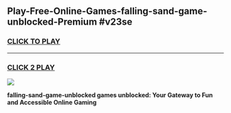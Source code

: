 
## Play-Free-Online-Games-falling-sand-game-unblocked-Premium #v23se
<h3>
<a href="https://premium.freeplayer.one?title=falling-sand-game-unblocked&ref=8M">CLICK TO PLAY</a></h3>
<hr>

<h3>
<a href="https://premium.freeplayer.one?title=falling-sand-game-unblocked&ref=8M">CLICK 2 PLAY</a>
  
</h3>

<a href="https://premium.freeplayer.one?title=falling-sand-game-unblocked&ref=8M"><img src="https://clearcache.store/games.png"></a>


**falling-sand-game-unblocked games unblocked: Your Gateway to Fun and Accessible Online Gaming**
